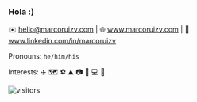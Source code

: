 ### Hola :) 

✉️ hello@marcoruizv.com | 🌐 www.marcoruizv.com | 💼 www.linkedin.com/in/marcoruizv 

Pronouns: `he/him/his`

Interests: ✈️ 🗺️ ⚽ ⛰️ 📷 🌊 💻 🚀


![visitors](https://visitor-badge.glitch.me/badge?page_id=marcoruizv.marcoruizv)

<!--
![GitHub stats](https://github-readme-stats.vercel.app/api?username=marcoruizv&show_icons=true&theme=vue-dark?count_private=true)

